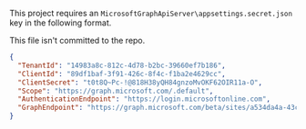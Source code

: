 This project requires an ``MicrosoftGraphApiServer\appsettings.secret.json`` key in the following format.

This file isn't committed to the repo.

```json
{
  "TenantId": "14983a8c-812c-4d78-b2bc-39660ef7b186",
  "ClientId": "89df1baf-3f91-426c-8f4c-f1ba2e4629cc",
  "ClientSecret": "t0t8Q~Pc-!@818H38yQH84gnzoMvOKF62OIR11a-O",
  "Scope": "https://graph.microsoft.com/.default",
  "AuthenticationEndpoint": "https://login.microsoftonline.com",
  "GraphEndpoint": "https://graph.microsoft.com/beta/sites/a534da4a-43cb-4aa7-b648-5f893dc68005/drive/items"
}
```